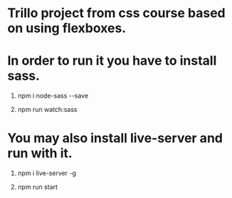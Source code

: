 # Trillo project from css course based on using flexboxes.
# In order to run it you have to install sass.
1) npm i node-sass --save

2) npm run watch:sass
# You may also install live-server and run with it.
1) npm i live-server -g

2) npm run start
